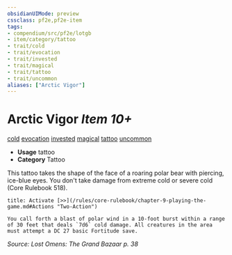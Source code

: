 ```yaml
---
obsidianUIMode: preview
cssclass: pf2e,pf2e-item
tags:
- compendium/src/pf2e/lotgb
- item/category/tattoo
- trait/cold
- trait/evocation
- trait/invested
- trait/magical
- trait/tattoo
- trait/uncommon
aliases: ["Arctic Vigor"]
---
```

# Arctic Vigor *Item 10+*  
[cold](/rules/traits/cold.md)  [evocation](/rules/traits/evocation.md)  [invested](/rules/traits/invested.md)  [magical](/rules/traits/magical.md)  [tattoo](/rules/traits/tattoo-lowg.md)  [uncommon](/rules/traits/uncommon.md)  

- **Usage** tattoo
- **Category** Tattoo

This tattoo takes the shape of the face of a roaring polar bear with piercing, ice-blue eyes. You don't take damage from extreme cold or severe cold (Core Rulebook 518).

```ad-embed-ability
title: Activate [>>](/rules/core-rulebook/chapter-9-playing-the-game.md#Actions "Two-Action")

You call forth a blast of polar wind in a 10-foot burst within a range of 30 feet that deals `7d6` cold damage. All creatures in the area must attempt a DC 27 basic Fortitude save.
```

*Source: Lost Omens: The Grand Bazaar p. 38*
